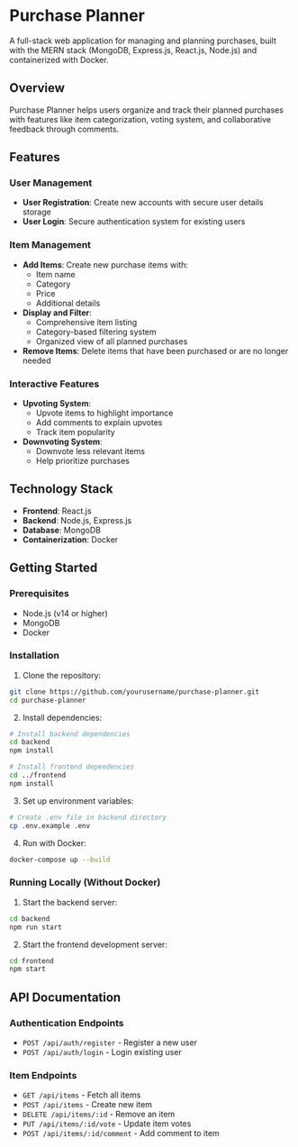 # Purchase Planner

A full-stack web application for managing and planning purchases, built with the MERN stack (MongoDB, Express.js, React.js, Node.js) and containerized with Docker.

## Overview

Purchase Planner helps users organize and track their planned purchases with features like item categorization, voting system, and collaborative feedback through comments.

## Features

### User Management
- **User Registration**: Create new accounts with secure user details storage
- **User Login**: Secure authentication system for existing users

### Item Management
- **Add Items**: Create new purchase items with:
  - Item name
  - Category
  - Price
  - Additional details
- **Display and Filter**:
  - Comprehensive item listing
  - Category-based filtering system
  - Organized view of all planned purchases
- **Remove Items**: Delete items that have been purchased or are no longer needed

### Interactive Features
- **Upvoting System**:
  - Upvote items to highlight importance
  - Add comments to explain upvotes
  - Track item popularity
- **Downvoting System**:
  - Downvote less relevant items
  - Help prioritize purchases

## Technology Stack

- **Frontend**: React.js
- **Backend**: Node.js, Express.js
- **Database**: MongoDB
- **Containerization**: Docker

## Getting Started

### Prerequisites

- Node.js (v14 or higher)
- MongoDB
- Docker

### Installation

1. Clone the repository:
```bash
git clone https://github.com/yourusername/purchase-planner.git
cd purchase-planner
```

2. Install dependencies:
```bash
# Install backend dependencies
cd backend
npm install

# Install frontend dependencies
cd ../frontend
npm install
```

3. Set up environment variables:
```bash
# Create .env file in backend directory
cp .env.example .env
```

4. Run with Docker:
```bash
docker-compose up --build
```

### Running Locally (Without Docker)

1. Start the backend server:
```bash
cd backend
npm run start
```

2. Start the frontend development server:
```bash
cd frontend
npm start
```

## API Documentation

### Authentication Endpoints
- `POST /api/auth/register` - Register a new user
- `POST /api/auth/login` - Login existing user

### Item Endpoints
- `GET /api/items` - Fetch all items
- `POST /api/items` - Create new item
- `DELETE /api/items/:id` - Remove an item
- `PUT /api/items/:id/vote` - Update item votes
- `POST /api/items/:id/comment` - Add comment to item
